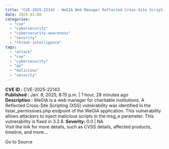 ```yaml
---
title: "CVE-2025-22143 - WeGIA Web Manager Reflected Cross-Site Scripting"
date: 2025-01-08
categories: 
  - "cve"
  - "cybersecurity"
  - "cybersecurity-awareness"
  - "security"
  - "threat-intelligence"
tags: 
  - "attack"
  - "cve"
  - "cybersecurity"
  - "go"
  - "malicious"
  - "security"
---
```


**CVE ID :** CVE-2025-22143  
**Published :** Jan. 8, 2025, 8:15 p.m. | 1 hour, 28 minutes ago  
**Description :** WeGIA is a web manager for charitable institutions. A Reflected Cross-Site Scripting (XSS) vulnerability was identified in the listar\_permissoes.php endpoint of the WeGIA application. This vulnerability allows attackers to inject malicious scripts in the msg\_e parameter. This vulnerability is fixed in 3.2.8. 
**Severity:** 0.0 | NA  
Visit the link for more details, such as CVSS details, affected products, timeline, and more...

Go to Source
